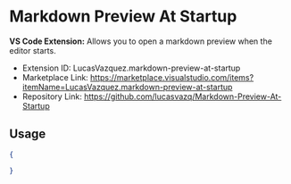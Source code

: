 # Markdown Preview At Startup

**VS Code Extension:** Allows you to open a markdown preview when the editor starts.

- Extension ID: LucasVazquez.markdown-preview-at-startup
- Marketplace Link: https://marketplace.visualstudio.com/items?itemName=LucasVazquez.markdown-preview-at-startup
- Repository Link: https://github.com/lucasvazq/Markdown-Preview-At-Startup

## Usage


```json
{

}
```
